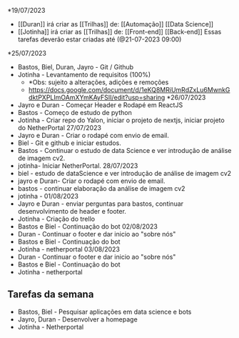 *19/07/2023
- [[Duran]] irá criar as [[Trilhas]] de:
		[[Automação]]
		[[Data Science]]
- [[Jotinha]] irá criar as [[Trilhas]] de:
		[[Front-end]]
		[[Back-end]]
	Essas tarefas deverão estar criadas até (@21-07-2023 09:00)

*25/07/2023
-  Bastos, Biel, Duran, Jayro  - Git / Github
-  Jotinha - Levantamento de requisitos (100%) 
	- *Obs: sujeito a alterações, adições e remoções
	- https://docs.google.com/document/d/1eKQ8MRiUmRdZxLu6MwnkGdktPXPLImOAmXYmKAyFSII/edit?usp=sharing
*26/07/2023
- Jayro e Duran - Começar Header e Rodapé em ReactJS
- Bastos - Começo de estudo de python
- Jotinha - Criar repo do Yalon, iniciar o projeto de nextjs, iniciar projeto do NetherPortal
27/07/2023
- Jayro e Duran - Criar o rodapé com envio de email.
- Biel - Git e github e iniciar estudos.
 - Bastos - Continuar o estudo de data Science e ver introdução de análise de imagem cv2.
 - jotinha- Iniciar NetherPortal.
28/07/2023
- biel - estudo de dataScience e ver introdução de análise de imagem cv2
- jayro e Duran- Criar o rodapé com envio de email.
- bastos - continuar elaboração da análise de imagem cv2
- jotinha - 
 01/08/2023
 - Jayro e Duran - enviar perguntas para bastos, continuar desenvolvimento de header e footer.
 - Jotinha - Criação do trello
 - Bastos e Biel - Continuação do bot
 02/08/2023
 - Duran - Continuar o footer e dar inicio ao "sobre nós"
 - Bastos e Biel - Continuação do bot
 - Jotinha - netherportal
  03/08/2023
 - Duran - Continuar o footer e dar inicio ao "sobre nós"
 - Bastos e Biel - Continuação do bot
 - Jotinha - netherportal
## Tarefas da semana 
- Bastos, Biel - Pesquisar aplicações em data science e bots
- Jayro, Duran - Desenvolver a homepage
- Jotinha - Netherportal